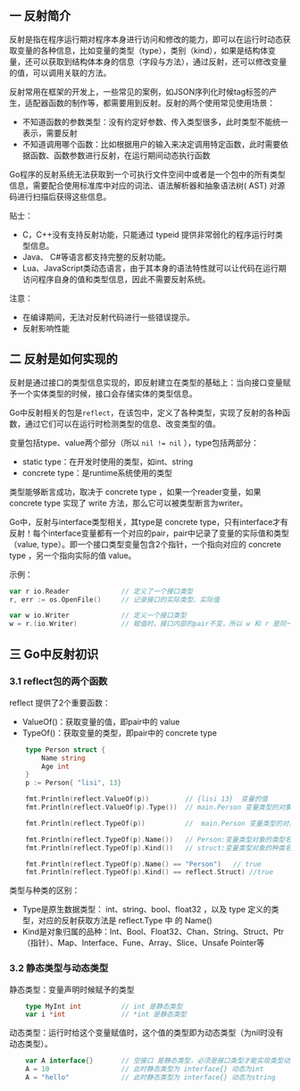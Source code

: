 ## 一 反射简介

反射是指在程序运行期对程序本身进行访问和修改的能力，即可以在运行时动态获取变量的各种信息，比如变量的类型（type），类别（kind），如果是结构体变量，还可以获取到结构体本身的信息（字段与方法），通过反射，还可以修改变量的值，可以调用关联的方法。  

反射常用在框架的开发上，一些常见的案例，如JSON序列化时候tag标签的产生，适配器函数的制作等，都需要用到反射。反射的两个使用常见使用场景：
- 不知道函数的参数类型：没有约定好参数、传入类型很多，此时类型不能统一表示，需要反射
- 不知道调用哪个函数：比如根据用户的输入来决定调用特定函数，此时需要依据函数、函数参数进行反射，在运行期间动态执行函数

Go程序的反射系统无法获取到一个可执行文件空间中或者是一个包中的所有类型信息，需要配合使用标准库中对应的词法、语法解析器和抽象语法树( AST) 对源码进行扫描后获得这些信息。  

贴士：
- C，C++没有支持反射功能，只能通过 typeid 提供非常弱化的程序运行时类型信息。
- Java、 C#等语言都支持完整的反射功能。
- Lua、JavaScript类动态语言，由于其本身的语法特性就可以让代码在运行期访问程序自身的值和类型信息，因此不需要反射系统。    

注意：
- 在编译期间，无法对反射代码进行一些错误提示。
- 反射影响性能

## 二 反射是如何实现的

反射是通过接口的类型信息实现的，即反射建立在类型的基础上：当向接口变量赋予一个实体类型的时候，接口会存储实体的类型信息。  

Go中反射相关的包是`reflect`，在该包中，定义了各种类型，实现了反射的各种函数，通过它们可以在运行时检测类型的信息、改变类型的值。  

变量包括type、value两个部分（所以 `nil != nil` ），type包括两部分：
- static type：在开发时使用的类型，如int、string
- concrete type：是runtime系统使用的类型

类型能够断言成功，取决于 concrete type ，如果一个reader变量，如果 concrete type 实现了 write 方法，那么它可以被类型断言为writer。  

Go中，反射与interface类型相关，其type是 concrete type，只有interface才有反射！每个interface变量都有一个对应的pair，pair中记录了变量的实际值和类型（value, type）。即一个接口类型变量包含2个指针，一个指向对应的 concrete type ，另一个指向实际的值 value。  

示例：
```go
var r io.Reader				// 定义了一个接口类型
r, err := os.OpenFile()		// 记录接口的实际类型、实际值

var w io.Writer				// 定义一个接口类型
w = r.(io.Writer)			// 赋值时，接口内部的pair不变，所以 w 和 r 是同一类型
```

## 三 Go中反射初识

### 3.1 reflect包的两个函数

reflect 提供了2个重要函数：
- ValueOf()：获取变量的值，即pair中的 value
- TypeOf()：获取变量的类型，即pair中的  concrete type
 
```go
	type Person struct {
		Name string
		Age int
	}
	p := Person{ "lisi", 13}

	fmt.Println(reflect.ValueOf(p))			// {lisi 13}  变量的值
	fmt.Println(reflect.ValueOf(p).Type())	// main.Person 变量类型的对象名

	fmt.Println(reflect.TypeOf(p))			//  main.Person	变量类型的对象名

	fmt.Println(reflect.TypeOf(p).Name())	// Person:变量类型对象的类型名
	fmt.Println(reflect.TypeOf(p).Kind())	// struct:变量类型对象的种类名

	fmt.Println(reflect.TypeOf(p).Name() == "Person")	// true
	fmt.Println(reflect.TypeOf(p).Kind() == reflect.Struct)	//true
```

类型与种类的区别：
- Type是原生数据类型： int、string、bool、float32 ，以及 type 定义的类型，对应的反射获取方法是 reflect.Type 中 的 Name()
- Kind是对象归属的品种：Int、Bool、Float32、Chan、String、Struct、Ptr（指针）、Map、Interface、Fune、Array、Slice、Unsafe Pointer等


### 3.2 静态类型与动态类型

静态类型：变量声明时候赋予的类型
```go
	type MyInt int			// int 是静态类型
	var i *int				// *int 是静态类型
```

动态类型：运行时给这个变量赋值时，这个值的类型即为动态类型（为nil时没有动态类型）。
```go
	var A interface{}		// 空接口 是静态类型，必须是接口类型才能实现类型动态变化
	A = 10					// 此时静态类型为 interface{} 动态为int
	A = "hello"				// 此时静态类型为 interface{} 动态为string
```